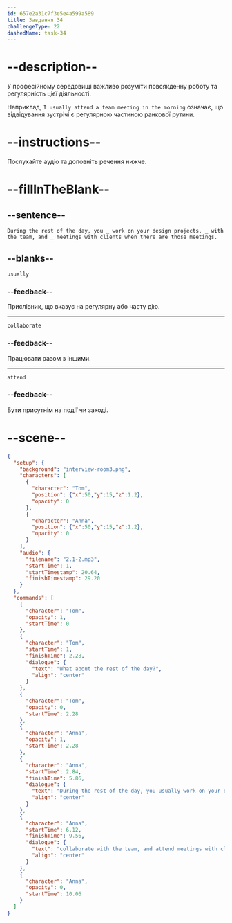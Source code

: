 ```yaml
---
id: 657e2a31c7f3e5e4a599a589
title: Завдання 34
challengeType: 22
dashedName: task-34
---
```


<!-- (audio) Tom: What about the rest of the day?

Anna: During the rest of the day, you usually work on your design projects, collaborate with the team and attend meetings with clients when there are those meetings. -->


# --description--

У професійному середовищі важливо розуміти повсякденну роботу та регулярність цієї діяльності.

Наприклад, `I usually attend a team meeting in the morning` означає, що відвідування зустрічі є регулярною частиною ранкової рутини.

# --instructions--

Послухайте аудіо та доповніть речення нижче.

# --fillInTheBlank--

## --sentence--

`During the rest of the day, you _ work on your design projects, _ with the team, and _ meetings with clients when there are those meetings.`

## --blanks--

`usually`

### --feedback--

Прислівник, що вказує на регулярну або часту дію.

---

`collaborate`

### --feedback--

Працювати разом з іншими.

---

`attend`

### --feedback--

Бути присутнім на події чи заході.

# --scene--

```json
{
  "setup": {
    "background": "interview-room3.png",
    "characters": [
      {
        "character": "Tom",
        "position": {"x":50,"y":15,"z":1.2},
        "opacity": 0
      },
      {
        "character": "Anna",
        "position": {"x":50,"y":15,"z":1.2},
        "opacity": 0
      }
    ],
    "audio": {
      "filename": "2.1-2.mp3",
      "startTime": 1,
      "startTimestamp": 20.64,
      "finishTimestamp": 29.20
    }
  },
  "commands": [
    {
      "character": "Tom",
      "opacity": 1,
      "startTime": 0
    },
    {
      "character": "Tom",
      "startTime": 1,
      "finishTime": 2.28,
      "dialogue": {
        "text": "What about the rest of the day?",
        "align": "center"
      }
    },
    {
      "character": "Tom",
      "opacity": 0,
      "startTime": 2.28
    },
    {
      "character": "Anna",
      "opacity": 1,
      "startTime": 2.28
    },
    {
      "character": "Anna",
      "startTime": 2.84,
      "finishTime": 5.86,
      "dialogue": {
        "text": "During the rest of the day, you usually work on your design projects,",
        "align": "center"
      }
    },
    {
      "character": "Anna",
      "startTime": 6.12,
      "finishTime": 9.56,
      "dialogue": {
        "text": "collaborate with the team, and attend meetings with clients when there are those meetings.",
        "align": "center"
      }
    },
    {
      "character": "Anna",
      "opacity": 0,
      "startTime": 10.06
    }
  ]
}
```
